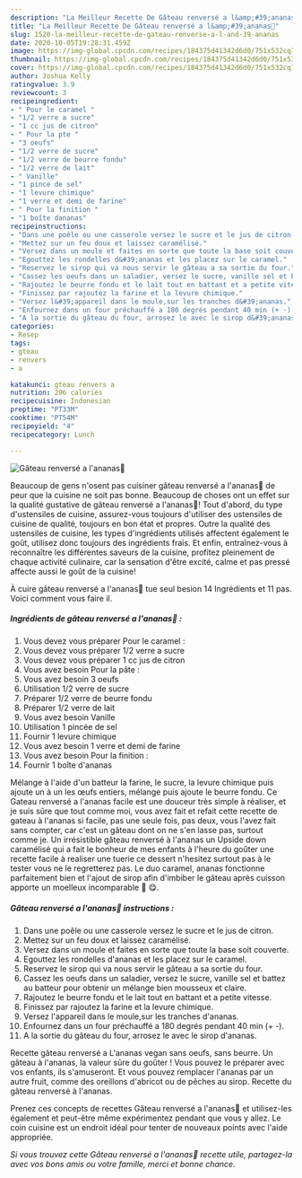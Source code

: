 ```yaml
---
description: "La Meilleur Recette De Gâteau renversé a l&amp;#39;ananas🍍"
title: "La Meilleur Recette De Gâteau renversé a l&amp;#39;ananas🍍"
slug: 1520-la-meilleur-recette-de-gateau-renverse-a-l-and-39-ananas
date: 2020-10-05T19:28:31.459Z
image: https://img-global.cpcdn.com/recipes/184375d41342d6d0/751x532cq70/gateau-renverse-a-lananas🍍-photo-principale-de-la-recette.jpg
thumbnail: https://img-global.cpcdn.com/recipes/184375d41342d6d0/751x532cq70/gateau-renverse-a-lananas🍍-photo-principale-de-la-recette.jpg
cover: https://img-global.cpcdn.com/recipes/184375d41342d6d0/751x532cq70/gateau-renverse-a-lananas🍍-photo-principale-de-la-recette.jpg
author: Joshua Kelly
ratingvalue: 3.9
reviewcount: 3
recipeingredient:
- " Pour le caramel "
- "1/2 verre a sucre"
- "1 cc jus de citron"
- " Pour la pte "
- "3 oeufs"
- "1/2 verre de sucre"
- "1/2 verre de beurre fondu"
- "1/2 verre de lait"
- " Vanille"
- "1 pince de sel"
- "1 levure chimique"
- "1 verre et demi de farine"
- " Pour la finition "
- "1 boîte dananas"
recipeinstructions:
- "Dans une poêle ou une casserole versez le sucre et le jus de citron."
- "Mettez sur un feu doux et laissez caramélisé."
- "Versez dans un moule et faites en sorte que toute la base soit couverte."
- "Egouttez les rondelles d&#39;ananas et les placez sur le caramel."
- "Reservez le sirop qui va nous servir le gâteau a sa sortie du four."
- "Cassez les oeufs dans un saladier, versez le sucre, vanille sel et battez au batteur pour obtenir un mélange bien mousseux et claire."
- "Rajoutez le beurre fondu et le lait tout en battant et a petite vitesse."
- "Finissez par rajoutez la farine et la levure chimique."
- "Versez l&#39;appareil dans le moule,sur les tranches d&#39;ananas."
- "Enfournez dans un four préchauffé a 180 degrés pendant 40 min (+ -)."
- "A la sortie du gâteau du four, arrosez le avec le sirop d&#39;ananas."
categories:
- Resep
tags:
- gteau
- renvers
- a

katakunci: gteau renvers a 
nutrition: 296 calories
recipecuisine: Indonesian
preptime: "PT33M"
cooktime: "PT54M"
recipeyield: "4"
recipecategory: Lunch

---
```



![Gâteau renversé a l&#39;ananas🍍](https://img-global.cpcdn.com/recipes/184375d41342d6d0/751x532cq70/gateau-renverse-a-lananas🍍-photo-principale-de-la-recette.jpg)

Beaucoup de gens n'osent pas cuisiner gâteau renversé a l&#39;ananas🍍 de peur que la cuisine ne soit pas bonne. Beaucoup de choses ont un effet sur la qualité gustative de gâteau renversé a l&#39;ananas🍍! Tout d'abord, du type d'ustensiles de cuisine, assurez-vous toujours d'utiliser des ustensiles de cuisine de qualité, toujours en bon état et propres. Outre la qualité des ustensiles de cuisine, les types d'ingrédients utilisés affectent également le goût, utilisez donc toujours des ingrédients frais. Et enfin, entraînez-vous à reconnaître les différentes saveurs de la cuisine, profitez pleinement de chaque activité culinaire, car la sensation d'être excité, calme et pas pressé affecte aussi le goût de la cuisine!

<!--inarticleads1-->

À cuire gâteau renversé a l&#39;ananas🍍 tue seul besion 14 Ingrédients et 11 pas. Voici comment vous faire il.

##### Ingrédients de gâteau renversé a l&#39;ananas🍍 :

1. Vous devez vous préparer  Pour le caramel :
1. Vous devez vous préparer 1/2 verre a sucre
1. Vous devez vous préparer 1 cc jus de citron
1. Vous avez besoin  Pour la pâte :
1. Vous avez besoin 3 oeufs
1. Utilisation 1/2 verre de sucre
1. Préparer 1/2 verre de beurre fondu
1. Préparer 1/2 verre de lait
1. Vous avez besoin  Vanille
1. Utilisation 1 pincée de sel
1. Fournir 1 levure chimique
1. Vous avez besoin 1 verre et demi de farine
1. Vous avez besoin  Pour la finition :
1. Fournir 1 boîte d&#39;ananas


Mélange à l&#39;aide d&#39;un batteur la farine, le sucre, la levure chimique puis ajoute un à un les œufs entiers, mélange puis ajoute le beurre fondu. Ce Gateau renversé a l&#39;ananas facile est une douceur très simple à réaliser, et je suis sûre que tout comme moi, vous avez fait et refait cette recette de gateau à l&#39;ananas si facile, pas une seule fois, pas deux, vous l&#39;avez fait sans compter, car c&#39;est un gâteau dont on ne s&#39;en lasse pas, surtout comme je. Un irrésistible gâteau renversé à l&#39;ananas un Upside down caramélisé qui a fait le bonheur de mes enfants à l&#39;heure du goûter une recette facile à realiser une tuerie ce dessert n&#39;hesitez surtout pas à le tester vous ne le regretterez pas. Le duo caramel, ananas fonctionne parfaitement bien et l&#39;ajout de sirop afin d&#39;imbiber le gâteau après cuisson apporte un moelleux incomparable 🍍 😋. 

<!--inarticleads2-->

##### Gâteau renversé a l&#39;ananas🍍 instructions :

1. Dans une poêle ou une casserole versez le sucre et le jus de citron.
1. Mettez sur un feu doux et laissez caramélisé.
1. Versez dans un moule et faites en sorte que toute la base soit couverte.
1. Egouttez les rondelles d&#39;ananas et les placez sur le caramel.
1. Reservez le sirop qui va nous servir le gâteau a sa sortie du four.
1. Cassez les oeufs dans un saladier, versez le sucre, vanille sel et battez au batteur pour obtenir un mélange bien mousseux et claire.
1. Rajoutez le beurre fondu et le lait tout en battant et a petite vitesse.
1. Finissez par rajoutez la farine et la levure chimique.
1. Versez l&#39;appareil dans le moule,sur les tranches d&#39;ananas.
1. Enfournez dans un four préchauffé a 180 degrés pendant 40 min (+ -).
1. A la sortie du gâteau du four, arrosez le avec le sirop d&#39;ananas.


Recette gâteau renversé a L&#39;ananas vegan sans oeufs, sans beurre. Un gâteau à l&#39;ananas, la valeur sûre du goûter ! Vous pouvez le préparer avec vos enfants, ils s&#39;amuseront. Et vous pouvez remplacer l&#39;ananas par un autre fruit, comme des oreillons d&#39;abricot ou de pêches au sirop. Recette du gâteau renversé à l&#39;ananas. 

<!--inarticleads1-->

<p>
Prenez ces concepts de recettes Gâteau renversé a l&#39;ananas🍍 et utilisez-les également et peut-être même expérimentez pendant que vous y allez. Le coin cuisine est un endroit idéal pour tenter de nouveaux points avec l'aide appropriée.
</p>

<p>
<i>Si vous trouvez cette Gâteau renversé a l&#39;ananas🍍 recette utile, partagez-la avec vos bons amis ou votre famille, merci et bonne chance.</i>
</p>
